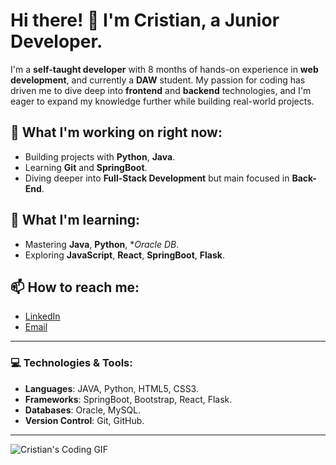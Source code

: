 # Hi there! 👋 I'm Cristian, a Junior Developer.

I'm a **self-taught developer** with 8 months of hands-on experience in **web development**, and currently a **DAW** student. My passion for coding has driven me to dive deep into **frontend** and **backend** technologies, and I'm eager to expand my knowledge further while building real-world projects.

## 🚀 What I'm working on right now:
- Building projects with **Python**, **Java**.
- Learning **Git** and **SpringBoot**.
- Diving deeper into **Full-Stack Development** but main focused in **Back-End**.

## 🌱 What I'm learning:
- Mastering **Java**, **Python**, **Oracle DB*.
- Exploring **JavaScript**, **React**, **SpringBoot**, **Flask**.


## 📫 How to reach me:
- [LinkedIn](https://www.linkedin.com/in/cristianmoranorodriguez)
- [Email](mailto:cristian.morano@hotmail.com)

---

### 💻 Technologies & Tools:

- **Languages**: JAVA, Python, HTML5, CSS3. 
- **Frameworks**: SpringBoot, Bootstrap, React, Flask.
- **Databases**: Oracle, MySQL.
- **Version Control**: Git, GitHub.

---

![Cristian's Coding GIF](https://media.tenor.com/K7KPyRmZs2wAAAAM/keyboard-fast-typing.gif)
